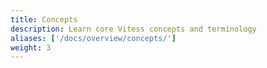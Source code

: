 ```yaml
---
title: Concepts
description: Learn core Vitess concepts and terminology
aliases: ['/docs/overview/concepts/']
weight: 3
---
```

